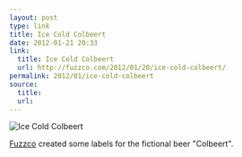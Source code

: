 ```yaml
---
layout: post
type: link
title: Ice Cold Colbeert
date: 2012-01-21 20:33
link: 
  title: Ice Cold Colbeert
  url: http://fuzzco.com/2012/01/20/ice-cold-colbeert/
permalink: 2012/01/ice-cold-colbeert
source: 
  title: 
  url: 
---
```


![Ice Cold Colbeert](http://fuzzco.com/wp-content/uploads/2012/01/41.jpg)

[Fuzzco](http://fuzzco.com) created some labels for the fictional beer "Colbeert".
